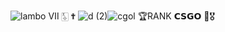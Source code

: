 ![lambo](https://user-images.githubusercontent.com/123539384/216864871-eaac8ed7-ced8-4578-9a25-563618aef079.gif) Ⅶ  🀧  ✟ 
![d (2)](https://user-images.githubusercontent.com/123539384/216898689-629fa19f-8731-41d5-aa34-9cb22cc9db79.png)![cgol](https://user-images.githubusercontent.com/123539384/216900291-5084938e-dc1d-426e-9574-ef86096e736e.png)
🏆RANK 𝗖𝗦𝗚𝗢 🏅🎖️



